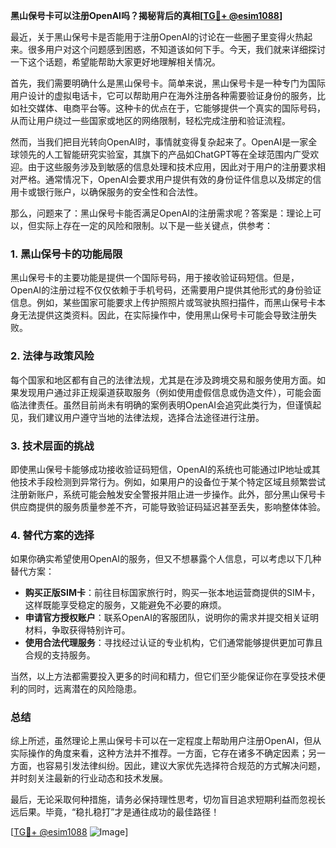 **黑山保号卡可以注册OpenAI吗？揭秘背后的真相[[TG💪+ @esim1088](https://t.me/s/esim1088)]**

最近，关于黑山保号卡是否能用于注册OpenAI的讨论在一些圈子里变得火热起来。很多用户对这个问题感到困惑，不知道该如何下手。今天，我们就来详细探讨一下这个话题，希望能帮助大家更好地理解相关情况。

首先，我们需要明确什么是黑山保号卡。简单来说，黑山保号卡是一种专门为国际用户设计的虚拟电话卡，它可以帮助用户在海外注册各种需要验证身份的服务，比如社交媒体、电商平台等。这种卡的优点在于，它能够提供一个真实的国际号码，从而让用户绕过一些国家或地区的网络限制，轻松完成注册和验证流程。

然而，当我们把目光转向OpenAI时，事情就变得复杂起来了。OpenAI是一家全球领先的人工智能研究实验室，其旗下的产品如ChatGPT等在全球范围内广受欢迎。由于这些服务涉及到敏感的信息处理和技术应用，因此对于用户的注册要求相对严格。通常情况下，OpenAI会要求用户提供有效的身份证件信息以及绑定的信用卡或银行账户，以确保服务的安全性和合法性。

那么，问题来了：黑山保号卡能否满足OpenAI的注册需求呢？答案是：理论上可以，但实际上存在一定的风险和限制。以下是一些关键点，供参考：

### 1. **黑山保号卡的功能局限**
黑山保号卡的主要功能是提供一个国际号码，用于接收验证码短信。但是，OpenAI的注册过程不仅仅依赖于手机号码，还需要用户提供其他形式的身份验证信息。例如，某些国家可能要求上传护照照片或驾驶执照扫描件，而黑山保号卡本身无法提供这类资料。因此，在实际操作中，使用黑山保号卡可能会导致注册失败。

### 2. **法律与政策风险**
每个国家和地区都有自己的法律法规，尤其是在涉及跨境交易和服务使用方面。如果发现用户通过非正规渠道获取服务（例如使用虚假信息或伪造文件），可能会面临法律责任。虽然目前尚未有明确的案例表明OpenAI会追究此类行为，但谨慎起见，我们建议用户遵守当地的法律法规，选择合法途径进行注册。

### 3. **技术层面的挑战**
即使黑山保号卡能够成功接收验证码短信，OpenAI的系统也可能通过IP地址或其他技术手段检测到异常行为。例如，如果用户的设备位于某个特定区域且频繁尝试注册新账户，系统可能会触发安全警报并阻止进一步操作。此外，部分黑山保号卡供应商提供的服务质量参差不齐，可能导致验证码延迟甚至丢失，影响整体体验。

### 4. **替代方案的选择**
如果你确实希望使用OpenAI的服务，但又不想暴露个人信息，可以考虑以下几种替代方案：
- **购买正版SIM卡**：前往目标国家旅行时，购买一张本地运营商提供的SIM卡，这样既能享受稳定的服务，又能避免不必要的麻烦。
- **申请官方授权账户**：联系OpenAI的客服团队，说明你的需求并提交相关证明材料，争取获得特别许可。
- **使用合法代理服务**：寻找经过认证的专业机构，它们通常能够提供更加可靠且合规的支持服务。

当然，以上方法都需要投入更多的时间和精力，但它们至少能保证你在享受技术便利的同时，远离潜在的风险隐患。

### 总结
综上所述，虽然理论上黑山保号卡可以在一定程度上帮助用户注册OpenAI，但从实际操作的角度来看，这种方法并不推荐。一方面，它存在诸多不确定因素；另一方面，也容易引发法律纠纷。因此，建议大家优先选择符合规范的方式解决问题，并时刻关注最新的行业动态和技术发展。

最后，无论采取何种措施，请务必保持理性思考，切勿盲目追求短期利益而忽视长远后果。毕竟，“稳扎稳打”才是通往成功的最佳路径！

[[TG💪+ @esim1088](https://t.me/s/esim1088) ![Image](https://i.postimg.cc/4NQfJmqS/Snipaste-2025-05-13-00-14-12.png)]